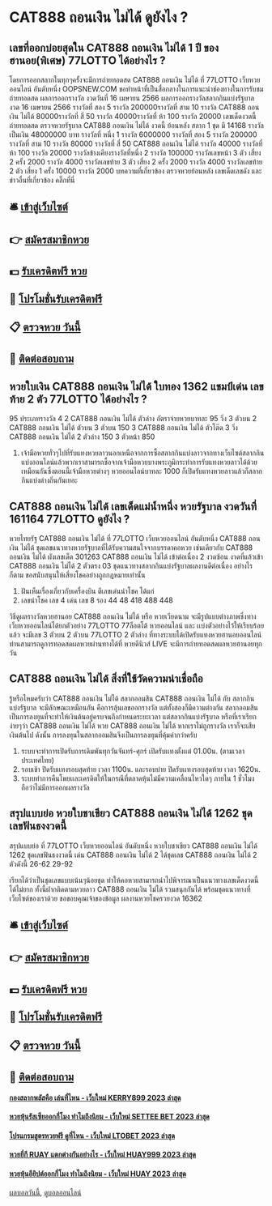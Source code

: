 # CAT888 ถอนเงิน ไม่ได้ ดูยังไง ?
## เลขที่ออกบ่อยสุดใน CAT888 ถอนเงิน ไม่ได้ 1 ปี ของฮานอย(พิเศษ) 77LOTTO ได้อย่างไร ?
โดยการออกสลากในทุกๆครั้งจะมีการถ่ายทอดสด CAT888 ถอนเงิน ไม่ได้ ที่ 77LOTTO เว็บหวยออนไลน์ อันดับหนึ่ง OOPSNEW.COM ขอทำหน้าที่เป็นสื่อกลางในการแนะนำช่องทางในการรับชม
ถ่ายทอดสด ผลการออกรางวัล งวดวันที่ 16 เมษายน 2566
ผลการออกรางวัลสลากกินแบ่งรัฐบาล งวด 16 เมษายน 2566
รางวัลที่ สอง 5 รางวัล 200000รางวัลที่ สาม 10 รางวัล CAT888 ถอนเงิน ไม่ได้ 80000รางวัลที่ สี่ 50 รางวัล 40000รางวัลที่ ห้า 100 รางวัล 20000
 เลขเด็ดงวดนี้ ถ่ายทอดสด ตรวจหวยรัฐบาล CAT888 ถอนเงิน ไม่ได้ งวดนี้ ย้อนหลัง 
สลาก 1 ชุด มี 14168 รางวัล เป็นเงิน 48000000 บาท
รางวัลที่ หนึ่ง 1 รางวัล 6000000 รางวัลที่ สอง 5 รางวัล 200000 รางวัลที่ สาม 10 รางวัล 80000 รางวัลที่ สี่ 50 CAT888 ถอนเงิน ไม่ได้ รางวัล 40000 รางวัลที่ ห้า 100 รางวัล 20000 รางวัลข้างเคียงรางวัลที่หนึ่ง 2 รางวัล 100000 รางวัลเลขหน้า 3 ตัว เสี่ยง 2 ครั้ง 2000 รางวัล 4000 รางวัลเลขท้าย 3 ตัว เสี่ยง 2 ครั้ง 2000 รางวัล 4000 รางวัลเลขท้าย 2 ตัว เสี่ยง 1 ครั้ง 10000 รางวัล 2000
บทความที่เกี่ยวข้อง
ตรวจหวยย้อนหลัง เลขเด็ดเลขดัง และข่าวอื่นที่เกี่ยวข้อง คลิ๊กที่นี่

## 🛎 [เข้าสู่เว็บไซต์](https://bit.ly/3BG5bNw)
## 👉 [สมัครสมาชิกหวย](https://bit.ly/3BG5bNw)
## 💵 [รับเครดิตฟรี หวย](https://bit.ly/3C3mvgS)
## 👑 [โปรโมชั่นรับเครดิตฟรี](https://bit.ly/3C3mvgS)
## 📋 [ตรวจหวย วันนี้](https://bit.ly/3C3mvgS)
## 📱 [ติดต่อสอบถาม](https://bit.ly/3C3mvgS)

## หวยใบเงิน CAT888 ถอนเงิน ไม่ได้ ใบทอง 1362 แชมป์เด่น เลขท้าย 2 ตัว 77LOTTO ได้อย่างไร ?
95
ประเภทรางวัล
4
2 CAT888 ถอนเงิน ไม่ได้ ตัวล่าง
อัตราจ่ายหวยบาทละ
95
วิ่ง 3 ตัวบน
2 CAT888 ถอนเงิน ไม่ได้ ตัวบน
3 ตัวบน
150
3 CAT888 ถอนเงิน ไม่ได้ ตัวโต๊ด
3
วิ่ง CAT888 ถอนเงิน ไม่ได้ 2 ตัวล่าง
150
3 ตัวหน้า
850
1. เจ้ามือหวยทั่วๆไปที่รับแทงหวยลาวนอกเหนือจากการซื้อสลากกินแบ่งลาวจากทางเว็บไซต์สลากกินแบ่งออนไลน์แล้วพวกเราสามารถซื้อจากเจ้ามือหวยบางพระภูมิกระทำการรับแทงหวยลาวได้ด้วยเหมือนกันซึ่งตอนนี้เจ้ามือหวยต่างๆ หวยออนไลน์บาทละ 1000 ก็เปิดรับแทงหวยลาวแล้วก็สลากกินแบ่งต่างถิ่นกันเยอะ

## CAT888 ถอนเงิน ไม่ได้ เลขเด็ดแม่น้ำหนึ่ง หวยรัฐบาล งวดวันที่ 161164 77LOTTO ดูยังไง ?
หวยไทยรัฐ CAT888 ถอนเงิน ไม่ได้ ที่ 77LOTTO เว็บหวยออนไลน์ อันดับหนึ่ง CAT888 ถอนเงิน ไม่ได้ ชุดเลขแนวทางหวยรัฐบาลที่ได้รับความสนใจจากบรรดาคอหวย เช่นเดียวกับ CAT888 ถอนเงิน ไม่ได้ ผังเลขเด็ด 301263 CAT888 ถอนเงิน ไม่ได้ เข้าต่อเนื่อง 2 งวดซ้อน งวดที่แล้วเข้า CAT888 ถอนเงิน ไม่ได้ 2 ตัวตรง 03 ชุดแนวทางสลากกินแบ่งรัฐบาลผลงานดีต่อเนื่อง อย่างไรก็ตาม ขอสนับสนุนให้เสี่ยงโชคอย่างถูกกฎหมายเท่านั้น
1. ฝันเห็นเรื่องเกี่ยวกับเครื่องบิน ตีเลขเด่นนำโชค ได้แก่
2. เลขนำโชค เลข 4 เด่น เลข 8 รอง 44 48 418 488 448

วิธีดูผลรางวัลหวยฮานอย CAT888 ถอนเงิน ไม่ได้ หรือ หวยเวียดนาม จะมีรูปแบบต่างภาพซึ่งทางเว็บหวยออนไลน์ได้ยกตัวอย่าง 77LOTTO 77ล็อตโต้ หวยออนไลน์ และ เเบ่งตัวอย่างไว้ให้เรียบร้อยแล้ว จะมีเลข 3 ตัวบน 2 ตัวบน 77LOTTO 2 ตัวล่าง ที่ทางระบบได้เปิดรับแทงหวยฮานอยออนไลน์
ท่านสามารถดูการทอดสดผลหวยผ่านทางได้ที่ หวยดีนิวส์ LIVE จะมีการถ่ายทอดสดผลหวยฮานอยทุกวัน

## CAT888 ถอนเงิน ไม่ได้ สิ่งที่ใช้วัดความน่าเชื่อถือ
รู้หรือไหมครับว่า CAT888 ถอนเงิน ไม่ได้ สลากออมสิน CAT888 ถอนเงิน ไม่ได้ กับ สลากกินแบ่งรัฐบาล จะมีลักษณะเหมือนกัน คือการลุ้นเลขออกรางวัล แต่ทั้งสองก็มีความต่างกัน สลากออมสิน เป็นการลงทุนที่จะทำให้เงินต้นอยู่ครบจนถึงกำหนดระยะเวลา แต่สลากกินแบ่งรัฐบาล หรือที่เราเรียกง่ายๆว่า CAT888 ถอนเงิน ไม่ได้ หวย CAT888 ถอนเงิน ไม่ได้ หากเราไม่ถูกรางวัล เราก็จะเสียเงินต้นไป ดังนั้น การลงทุนในสลากออมสินจึงเป็นการลงทุนที่คุ้มค่ากว่าครับ
1. ระบบจะทำการเปิดรับการเดิมพันทุกวันจันทร์-ศุกร์ เปิดรับเเทงตั้งเเต่ 01.00น. (ตามเวลาประเทศไทย)
2. รอบเช้า ปิดรับเเทงรอบสุดท้าย เวลา 1100น. และรอบบ่าย ปิดรับเเทงรอบสุดท้าย เวลา 1620น.
3. ระบบทำการคืนโพยเเละเครดิตให้ในกรณีที่ตลาดหุ้นไม่มีความเคลื่อนไหวใดๆ ภายใน 1 ชั่วโมง ถือว่าไม่มีการออกผลรางวัล

## สรุปแบบย่อ หวยใบชาเขียว CAT888 ถอนเงิน ไม่ได้ 1262 ชุดเลขฟันธงงวดนี้
สรุปแบบย่อ ที่ 77LOTTO เว็บหวยออนไลน์ อันดับหนึ่ง หวยใบชาเขียว CAT888 ถอนเงิน ไม่ได้ 1262 ชุดเลขฟันธงงวดนี้ เด่น CAT888 ถอนเงิน ไม่ได้ 2 ได้ชุดเลข CAT888 ถอนเงิน ไม่ได้ 2 ตัวดังนี้
26-62
29-92

เรียกได้ว่าเป็นชุดเลขแบบเน้นๆน้อยชุด ทำให้คอหวยสามารถนำไปพิจารณาเป็นแนวทางเลขเด็ดงวดนี้ได้ไม่ยาก ทั้งนี้ฝากติดตามหวยลาว CAT888 ถอนเงิน ไม่ได้ รวมสนุกกันได้ พร้อมชุดแนวทางที่เว็บไซต์ของเราด้วย
ขอขอบคุณเจ้าของข้อมูล
ผลงานหวยโชครวยงวด 16362

## 🛎 [เข้าสู่เว็บไซต์](https://bit.ly/3BG5bNw)
## 👉 [สมัครสมาชิกหวย](https://bit.ly/3BG5bNw)
## 💵 [รับเครดิตฟรี หวย](https://bit.ly/3C3mvgS)
## 👑 [โปรโมชั่นรับเครดิตฟรี](https://bit.ly/3C3mvgS)
## 📋 [ตรวจหวย วันนี้](https://bit.ly/3C3mvgS)
## 📱 [ติดต่อสอบถาม](https://bit.ly/3C3mvgS)

#### [กองสลากพลัสคือ เล่นที่ไหน - เว็บใหม่ KERRY899 2023 ล่าสุด](https://atom.io/themes/กองสลากพลัสคือ%20เล่นที่ไหน%20-%20เว็บใหม่%20kerry899%202023%20ล่าสุด)
#### [หวยหุ้นรัสเซียออกกี่โมง ทำไมถึงนิยม - เว็บใหม่ SETTEE BET 2023 ล่าสุด](https://atom.io/themes/หวยหุ้นรัสเซียออกกี่โมง%20ทำไมถึงนิยม%20-%20เว็บใหม่%20settee%20bet%202023%20ล่าสุด)
#### [โปรแกรมสูตรหวยฟรี ดูที่ไหน - เว็บใหม่ LTOBET 2023 ล่าสุด](https://atom.io/themes/โปรแกรมสูตรหวยฟรี%20ดูที่ไหน%20-%20เว็บใหม่%20ltobet%202023%20ล่าสุด)
#### [หวยยี่กี RUAY แตกต่างกันอย่างไร - เว็บใหม่ HUAY999 2023 ล่าสุด](https://atom.io/themes/หวยยี่กี%20ruay%20แตกต่างกันอย่างไร%20-%20เว็บใหม่%20huay999%202023%20ล่าสุด)
#### [หวยหุ้นอียิปต์ออกกี่โมง ทำไมถึงนิยม - เว็บใหม่ HUAY 2023 ล่าสุด](https://atom.io/themes/หวยหุ้นอียิปต์ออกกี่โมง%20ทำไมถึงนิยม%20-%20เว็บใหม่%20huay%202023%20ล่าสุด)

[ผลบอลวันนี้](https://siamsport.tv "ผลบอลวันนี้"), [ดูบอลออนไลน์](https://siamsport.tv/ดูบอลสด "ดูบอลออนไลน์")